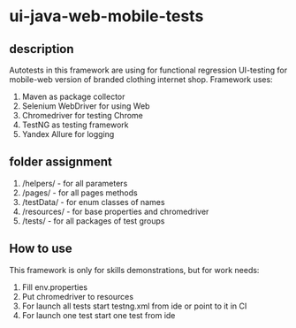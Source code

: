 ui-java-web-mobile-tests
========================================================
 
## description
Autotests in this framework are using for functional regression UI-testing
for mobile-web version of branded clothing internet shop.
Framework uses:
1. Maven as package collector
2. Selenium WebDriver for using Web
3. Chromedriver for testing Chrome
4. TestNG as testing framework
5. Yandex Allure for logging

## folder assignment
1. /helpers/ - for all parameters
2. /pages/ - for all pages methods
3. /testData/ - for enum classes of names
4. /resources/ - for base properties and chromedriver
5. /tests/ - for all packages of test groups

## How to use
This framework is only for skills demonstrations, but for work needs:
1. Fill env.properties
2. Put chromedriver to resources
3. For launch all tests start testng.xml from ide or point to it in CI
4. For launch one test start one test from ide
